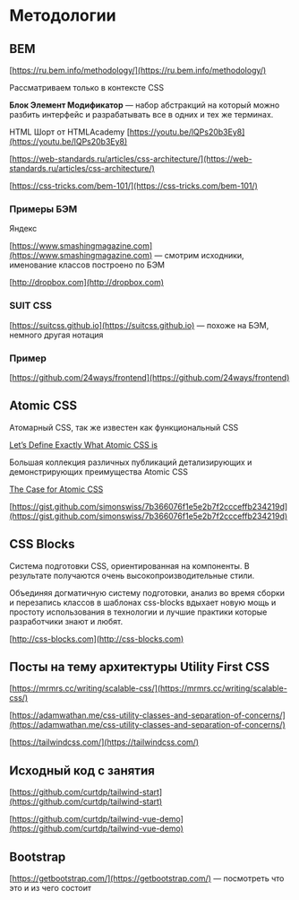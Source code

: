 # Методологии

## BEM

[https://ru.bem.info/methodology/](https://ru.bem.info/methodology/)

Рассматриваем только в контексте CSS

**Блок Элемент Модификатор** — набор абстракций на который можно разбить интерфейс и разрабатывать все в одних и тех же терминах.

HTML Шорт от HTMLAcademy [https://youtu.be/lQPs20b3Ey8](https://youtu.be/lQPs20b3Ey8)

[https://web-standards.ru/articles/css-architecture/](https://web-standards.ru/articles/css-architecture/)

[https://css-tricks.com/bem-101/](https://css-tricks.com/bem-101/)

### Примеры БЭМ

Яндекс

[https://www.smashingmagazine.com](https://www.smashingmagazine.com) — смотрим исходники, именование классов построено по БЭМ

[http://dropbox.com](http://dropbox.com)

### SUIT CSS

[https://suitcss.github.io](https://suitcss.github.io) — похоже на БЭМ, немного другая нотация

### Пример

[https://github.com/24ways/frontend](https://github.com/24ways/frontend)

## Atomic CSS

Атомарный CSS, так же известен как функциональный CSS

[Let’s Define Exactly What Atomic CSS is](https://css-tricks.com/lets-define-exactly-atomic-css/)

Большая коллекция различных публикаций детализирующих и демонстрирующих преимущества Atomic CSS

[The Case for Atomic CSS](https://johnpolacek.github.io/the-case-for-atomic-css/)

[https://gist.github.com/simonswiss/7b366076f1e5e2b7f2ccceffb234219d](https://gist.github.com/simonswiss/7b366076f1e5e2b7f2ccceffb234219d)

## CSS Blocks

Система подготовки CSS, ориентированная на компоненты. В результате получаются очень высокопроизводительные стили.

Объединяя догматичную систему подготовки, анализ во время сборки и перезапись классов в шаблонах css-blocks вдыхает новую мощь и простоту использования в технологии и лучшие практики которые разработчики знают и любят.

[http://css-blocks.com](http://css-blocks.com)

## Посты на тему архитектуры Utility First CSS

[https://mrmrs.cc/writing/scalable-css/](https://mrmrs.cc/writing/scalable-css/)

[https://adamwathan.me/css-utility-classes-and-separation-of-concerns/](https://adamwathan.me/css-utility-classes-and-separation-of-concerns/)

[https://tailwindcss.com/](https://tailwindcss.com/)

## Исходный код с занятия

[https://github.com/curtdp/tailwind-start](https://github.com/curtdp/tailwind-start)

[https://github.com/curtdp/tailwind-vue-demo](https://github.com/curtdp/tailwind-vue-demo)



## Bootstrap

[https://getbootstrap.com/](https://getbootstrap.com/) — посмотреть что это и из чего состоит
